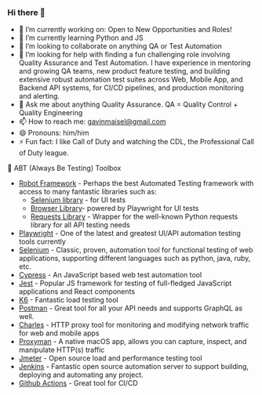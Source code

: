 ### Hi there 👋

- 🔭 I’m currently working on: Open to New Opportunities and Roles!
- 🌱 I’m currently learning Python and JS
- 👯 I’m looking to collaborate on anything QA or Test Automation
- 🤔 I’m looking for help with finding a fun challenging role involving Quality Assurance and Test Automation.  I have experience in mentoring and growing QA teams, new product feature testing, and building extensive robust automation test suites across Web, Mobile App, and Backend API systems, for CI/CD pipelines, and production monitoring and alerting.
- 💬 Ask me about anything Quality Assurance.  QA = Quality Control + Quality Engineering
- 📫 How to reach me: gavinmaisel@gmail.com
- 😄 Pronouns: him/him
- ⚡ Fun fact: I like Call of Duty and watching the CDL, the Professional Call of Duty league.

🧰 ABT (Always Be Testing) Toolbox

- [Robot Framework](https://robotframework.org/) - Perhaps the best Automated Testing framework with access to many fantastic libraries such as: 
  - [Selenium library](https://robotframework.org/SeleniumLibrary/SeleniumLibrary.html) - for UI tests
  - [Browser Library](https://robotframework-browser.org)- powered by Playwright for UI tests
  - [Requests Library](https://marketsquare.github.io/robotframework-requests/doc/RequestsLibrary.html) - Wrapper for the well-known Python requests library for all API testing needs
- [Playwright](https://playwright.dev) - One of the latest and greatest UI/API automation testing tools currently
- [Selenium](https://www.selenium.dev) - Classic, proven, automation tool for functional testing of web applications, supporting different languages such as python, java, ruby, etc.
- [Cypress](https://cypress.io) - An JavaScript based web test automation tool
- [Jest](https://jestjs.io) - Popular JS framework for testing of full-fledged JavaScript applications and React components
- [K6](https://k6.io) - Fantastic load testing tool
- [Postman](https://www.postman.com/) - Great tool for all your API needs and supports GraphQL as well.
- [Charles](https://www.charlesproxy.com) - HTTP proxy tool for monitoring and modifying network traffic for web and mobile apps
- [Proxyman](https://proxyman.io) - A native macOS app, allows you can capture, inspect, and manipulate HTTP(s) traffic
- [Jmeter](https://jmeter.apache.org) - Open source load and performance testing tool
- [Jenkins](https://www.jenkins.io) - Fantastic open source automation server to support building, deploying and automating any project.
- [Github Actions](https://docs.github.com/actions) - Great tool for CI/CD
